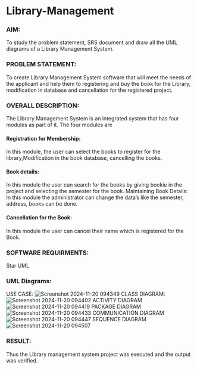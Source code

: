 # Library-Management
### AIM:
To study the problem statement, SRS document and draw all the UML diagrams of a Library Management System.
### PROBLEM STATEMENT:
To create Library Management System software that will meet the needs of the applicant
and help them to registering and buy the book for the Library, modification in database and
cancellation for the registered project.
### OVERALL DESCRIPTION:
The Library Management System is an integrated system that has four modules as part of
it. The four modules are
#### Registration for Membership:
In this module, the user can select the books to register for the library,Modification in the book
database, cancelling the books.
#### Book details:
In this module the user can search for the books by giving bookie in the project and selecting
the semester for the book.
Maintaining Book Details:
In this module the administrator can change the data’s like the semester, address, books can be
done.
#### Cancellation for the Book:
In this module the user can cancel their name which is registered for the Book.
### SOFTWARE REQUIRMENTS:
Star UML
### UML Diagrams:
USE CASE:
![Screenshot 2024-11-20 094349](https://github.com/user-attachments/assets/2900c4fd-096a-499c-88b6-0b71c7169183)
CLASS DIAGRAM:
![Screenshot 2024-11-20 094402](https://github.com/user-attachments/assets/15b59b44-93c9-466d-b3c7-d8f10bb9cade)
ACTIVITY DIAGRAM
![Screenshot 2024-11-20 094419](https://github.com/user-attachments/assets/9c6a48fd-1e10-4cfd-a6d2-ab5c0a1d09cd)
PACKAGE DIAGRAM
![Screenshot 2024-11-20 094433](https://github.com/user-attachments/assets/6557537c-1159-4a18-a2b1-3bc442fbcf69)
COMMUNICATION DIAGRAM
![Screenshot 2024-11-20 094447](https://github.com/user-attachments/assets/328193cb-8f26-4964-8a0f-b2da634191dd)
SEQUENCE DIAGRAM
![Screenshot 2024-11-20 094507](https://github.com/user-attachments/assets/b8220910-39cb-471d-b987-4dc61fa61db5)



### RESULT:
Thus the Library management system project was executed and the output was verified.
